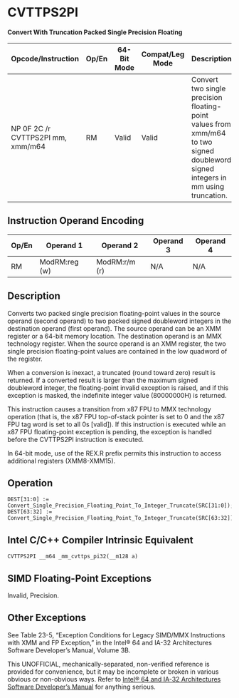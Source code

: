 # CVTTPS2PI

**Convert With Truncation Packed Single Precision Floating**

| Opcode/Instruction                | Op/En | 64-Bit Mode | Compat/Leg Mode | Description                                                                                                                      |
| --------------------------------- | ----- | ----------- | --------------- | -------------------------------------------------------------------------------------------------------------------------------- |
| NP 0F 2C /r CVTTPS2PI mm, xmm/m64 | RM    | Valid       | Valid           | Convert two single precision floating-point values from xmm/m64 to two signed doubleword signed integers in mm using truncation. |

## Instruction Operand Encoding

| Op/En | Operand 1     | Operand 2     | Operand 3 | Operand 4 |
| ----- | ------------- | ------------- | --------- | --------- |
| RM    | ModRM:reg (w) | ModRM:r/m (r) | N/A       | N/A       |

## Description

Converts two packed single precision floating-point values in the source operand (second operand) to two packed signed doubleword integers in the destination operand (first operand). The source operand can be an XMM register or a 64-bit memory location. The destination operand is an MMX technology register. When the source operand is an XMM register, the two single precision floating-point values are contained in the low quadword of the register.

When a conversion is inexact, a truncated (round toward zero) result is returned. If a converted result is larger than the maximum signed doubleword integer, the floating-point invalid exception is raised, and if this exception is masked, the indefinite integer value (80000000H) is returned.

This instruction causes a transition from x87 FPU to MMX technology operation (that is, the x87 FPU top-of-stack pointer is set to 0 and the x87 FPU tag word is set to all 0s [valid]). If this instruction is executed while an x87 FPU floating-point exception is pending, the exception is handled before the CVTTPS2PI instruction is executed.

In 64-bit mode, use of the REX.R prefix permits this instruction to access additional registers (XMM8-XMM15).

## Operation

```
DEST[31:0] := Convert_Single_Precision_Floating_Point_To_Integer_Truncate(SRC[31:0]);
DEST[63:32] := Convert_Single_Precision_Floating_Point_To_Integer_Truncate(SRC[63:32]);

```

## Intel C/C++ Compiler Intrinsic Equivalent

```
CVTTPS2PI __m64 _mm_cvttps_pi32(__m128 a)

```

## SIMD Floating-Point Exceptions

Invalid, Precision.

## Other Exceptions

See Table 23-5, “Exception Conditions for Legacy SIMD/MMX Instructions with XMM and FP Exception,” in the Intel® 64 and IA-32 Architectures Software Developer’s Manual, Volume 3B.

This UNOFFICIAL, mechanically-separated, non-verified reference is provided for convenience, but it may be
incomplete or broken in various obvious or non-obvious
ways. Refer to [Intel® 64 and IA-32 Architectures Software Developer’s Manual](https://software.intel.com/en-us/download/intel-64-and-ia-32-architectures-sdm-combined-volumes-1-2a-2b-2c-2d-3a-3b-3c-3d-and-4) for anything serious.
